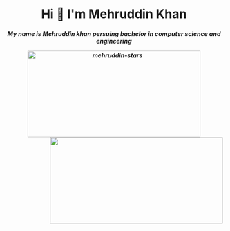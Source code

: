 <h1 align="center">Hi 👋 I'm Mehruddin Khan</h1>
    <h5 align="center">
       My name is Mehruddin khan persuing bachelor in computer science and engineering 
      
     
    

<p align="center">
<a align="center" href="https://github.com/mehruddin11">
            <img alt="mehruddin-stars" height="200px" width="400"
                src="https://github-readme-streak-stats.herokuapp.com/?user=mehruddin11&theme=radical">
            <img align="right" height="200px" width="400"
                src="https://github-readme-stats.vercel.app/api?username=mehruddin11&count_private=true&theme=radical&show_icons=true" />
        </a>
</p>


 
 
    
     
